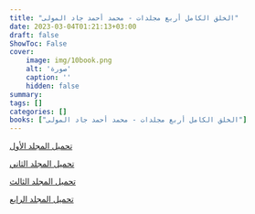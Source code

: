 ```yaml
---
title: "الخلق الكامل أربع مجلدات - محمد أحمد جاد المولى"
date: 2023-03-04T01:21:13+03:00
draft: false
ShowToc: False
cover:
    image: img/10book.png
    alt: 'صورة'
    caption: ''
    hidden: false
summary: 
tags: []
categories: []
books: ["الخلق الكامل أربع مجلدات - محمد أحمد جاد المولى"]
---
```

[تحميل المجلد الأول](https://files.akhlagona.com/bigfiles/10a.pdf)

[تحميل المجلد الثاني](https://files.akhlagona.com/bigfiles/10b.pdf)

[تحميل المجلد الثالث](https://files.akhlagona.com/bigfiles/10c.pdf)

[تحميل المجلد الرابع](https://files.akhlagona.com/bigfiles/10d.pdf)